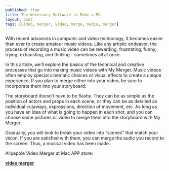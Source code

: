 ```yaml
---
published: true
title: The Necessary Software to Make a MV
layout: post
tags: [video, merger, video, merge, media, merger]
---
```

With recent advances in computer and video technology, it becomes easier than ever to create amateur music videos. Like any artistic endeavor, the process of recording a music video can be rewarding, frustrating, funny, trying, exhausting, and thrilling - sometimes all at once. 

In this article, we’ll explore the basics of the technical and creative processes that go into making music videos with My Merger. Music videos often employ special cinematic choices or visual effects to create a unique experience. If you plan to merge either into your video, be sure to incorporate them into your storyboard.

The storyboard doesn’t have to be flashy. They can be as simple as the position of actors and props in each scene, or they can be as detailed as individual cutaways, expressions, direction of movement, etc. As long as you have an idea of what is going to happen in each shot, and you can choose some pictures or video to merge them into the storyboard with My Merger.

Gradually, you will look to break your video into “scenes” that match your vision. If you are satisfied with them, you can merge the audio you record to the screen. Thus, a musical video has been made.

Allpepole Video Merger at Mac APP store:

<a href="http://www.allpepole.com/MyMerger_Mac"><b>video merger</b></a>